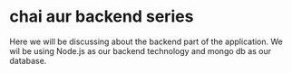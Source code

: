 # chai aur backend series

Here we will be discussing about the backend part of the application. We wil be using Node.js as our backend technology and mongo db as our database.